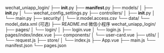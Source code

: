 wechat_uniapp_login/
├── __init__.py
├── __manifest__.py
├── models/
│   ├── __init__.py
│   └── wechat_config_settings.py
├── controllers/
│   ├── __init__.py
│   └── main.py
├── security/
│   └── ir.model.access.csv
└── data/
    └── model_data.xml (可选)
├── README.md
微信小程序
wechat_uniapp_login/
├── pages/
│   └── login/
│       ├── login.vue
│       └── login.js
├── pages/index/index.vue
├── components/
│   └── user-card.vue
├── utils/
│   └── request.js
├── store/
│   └── index.js
├── App.vue
├── main.js
└── manifest.json
└── pages.json

